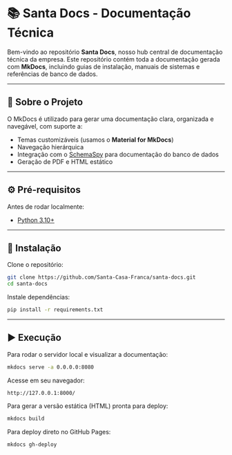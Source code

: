 # 📚 Santa Docs - Documentação Técnica

Bem-vindo ao repositório **Santa Docs**, nosso hub central de documentação técnica da empresa. Este repositório contém toda a documentação gerada com **MkDocs**, incluindo guias de instalação, manuais de sistemas e referências de banco de dados.

---

## 📝 Sobre o Projeto

O MkDocs é utilizado para gerar uma documentação clara, organizada e navegável, com suporte a:

- Temas customizáveis (usamos o **Material for MkDocs**)  
- Navegação hierárquica  
- Integração com o [SchemaSpy](./schemaspy/index.html) para documentação do banco de dados  
- Geração de PDF e HTML estático  

---

## ⚙️ Pré-requisitos

Antes de rodar localmente:

- [Python 3.10+](https://www.python.org/downloads/)  

---

## 🚀 Instalação

Clone o repositório:

```bash
git clone https://github.com/Santa-Casa-Franca/santa-docs.git
cd santa-docs
```

Instale dependências:

```bash
pip install -r requirements.txt
```

---

## ▶️ Execução

Para rodar o servidor local e visualizar a documentação:

```bash
mkdocs serve -a 0.0.0.0:8080
```

Acesse em seu navegador:

```
http://127.0.0.1:8000/
```

Para gerar a versão estática (HTML) pronta para deploy:

```bash
mkdocs build
```

Para deploy direto no GitHub Pages:

```bash
mkdocs gh-deploy
```